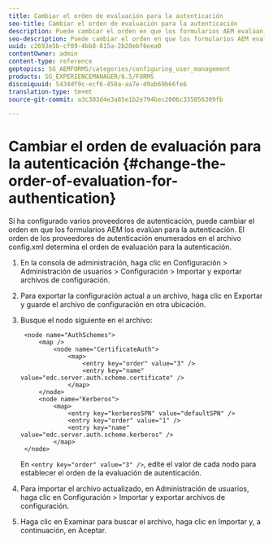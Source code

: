 ```yaml
---
title: Cambiar el orden de evaluación para la autenticación
seo-title: Cambiar el orden de evaluación para la autenticación
description: Puede cambiar el orden en que los formularios AEM evalúan varios proveedores de autenticación.
seo-description: Puede cambiar el orden en que los formularios AEM evalúan varios proveedores de autenticación.
uuid: c2693e5b-cf09-4bb8-815a-2b20ebf6eea0
contentOwner: admin
content-type: reference
geptopics: SG_AEMFORMS/categories/configuring_user_management
products: SG_EXPERIENCEMANAGER/6.5/FORMS
discoiquuid: 5434df9c-ecf6-450a-aa7e-d9ab69b66fe6
translation-type: tm+mt
source-git-commit: a3c303d4e3a85e1b2e794bec2006c335056309fb

---
```



# Cambiar el orden de evaluación para la autenticación {#change-the-order-of-evaluation-for-authentication}

Si ha configurado varios proveedores de autenticación, puede cambiar el orden en que los formularios AEM los evalúan para la autenticación. El orden de los proveedores de autenticación enumerados en el archivo config.xml determina el orden de evaluación para la autenticación.

1. En la consola de administración, haga clic en Configuración > Administración de usuarios > Configuración > Importar y exportar archivos de configuración.
1. Para exportar la configuración actual a un archivo, haga clic en Exportar y guarde el archivo de configuración en otra ubicación.
1. Busque el nodo siguiente en el archivo:

   ```as3
    <node name="AuthSchemes">
        <map />
            <node name="CertificateAuth">
                <map>
                    <entry key="order" value="3" />
                    <entry key="name" value="edc.server.auth.scheme.certificate" />
                </map>
        </node>
        <node name="Kerberos">
            <map>
                <entry key="kerberosSPN" value="defaultSPN" />
                <entry key="order" value="1" />
                <entry key="name" value="edc.server.auth.scheme.kerberos" />
            </map>
    </node>
   ```

   En `<entry key="order" value="3" />`, edite el valor de cada nodo para establecer el orden de la evaluación de autenticación.

1. Para importar el archivo actualizado, en Administración de usuarios, haga clic en Configuración > Importar y exportar archivos de configuración.
1. Haga clic en Examinar para buscar el archivo, haga clic en Importar y, a continuación, en Aceptar.

